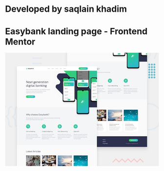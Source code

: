 # Developed by saqlain khadim
# Easybank landing page - Frontend Mentor 

![Design preview for the Easybank landing page coding challenge](./design/desktop-preview.jpg)
